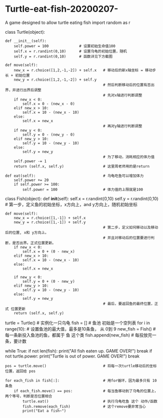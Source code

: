 # Turtle-eat-fish-20200207-
A game designed to allow turtle eating fish
import random as r

class Turtle(object):
    
    def __init__(self):
        self.power = 100              # 设置初始生命值100
        self.x = r.randint(0,10)      # 设置乌龟的初始位置，随机
        self.y = r.randint(0,10)      # 函数详见下方截图
        
    def move(self):
        new_x = r.choice([1,2,-1,-2]) + self.x   # 移动后的新x轴坐标 = 移动步长 + 初始位置
        new_y = r.choice([1,2,-1,-2]) + self.y
                                                 # 然后判断移动后的位置有否出界，并进行出界后调整
                                                 # 先对x轴进行判断调整
        if new_x < 0:
            self.x = 0 - (new_x - 0)
        elif new_x > 10:
            self.x = 10 - (new_x - 10)
        else:
            self.x = new_x
                                                 # 再对y轴进行判断调整
        if new_y < 0:
            self.y = 0 - (new_y - 0)
        elif new_y > 10:
            self.y = 10 - (new_y - 10)
        else:
            self.y = new_y
                                                 # 为了移动，消耗相应的体力值
        self.power -= 1
        return (self.x, self.y)                  # 这里周老师用的是return
    
    def eat(self):                               # 乌龟吃鱼可以增加体力
        self.power += 20
        if self.power >= 100:
            self.power = 100                     # 体力值的上限就是100

            
class Fish(object):
    def __init__(self):
        self.x = r.randint(0,10)
        self.y = r.randint(0,10)
                                                 # 第一步，定义鱼的初始坐标，x方向上，and y方向上，随机初始坐标

    def move(self):
        new_x = r.choice([1,-1]) + self.x
        new_y = r.choice([1,-1]) + self.y
                                                 # 第二步，定义如何移动以及移动后的位置, x和 y方向上。 
                                                 # 并且对移动后的位置要进行判断，是否出界。正式位置更新。
        if new_x < 0:
            self.x = 0 + (0 - new_x)
        elif new_x > 10:
            self.x = 10 - (new_x - 10)
        else:
            self.x = new_x
        
        if new_y < 0:
            self.y = 0 + (0 - new_y)
        elif new_y > 10:
            self.y = 10 - (new_y - 10)
        else:
            self.y = new_y
                                                 # 最后，要返回鱼的最终位置，正式 位置更新
        return (self.x, self.y)
    

turtle = Turtle()                                # 实例化一只乌龟
fish = []                                        # 鱼池 初始是一个空列表
for i in range(10):                              # 设置鱼池的最大值，最多是10条鱼， 从 0到 9
    new_fish = Fish()                            # 每一条新投入鱼池的鱼，都属于 鱼 这个类
    fish.append(new_fish)                        # 每投放完一条，要计数

while True:
    if not len(fish):
        print("All fish eaten up. GAME OVER!")
        break
    if not turtle.power:
        print("Turtle is out of power. GAME OVER!")
        break
    
    pos = turtle.move()                          # 将每一次turtle移动后的坐标位置，返回给 pos
    
    for each_fish in fish[:]:                    # 用for循环，因为最多只有 10 条鱼
        if each_fish.move() == pos:              # 每当鱼移动到了乌龟的位置上，两个等号，判断是否位置相合
            turtle.eat()                         # 执行乌龟吃鱼 这个 动作/函数
            fish.remove(each_fish)               # 这个remove要非常当心
            print("Eat a fish~")
